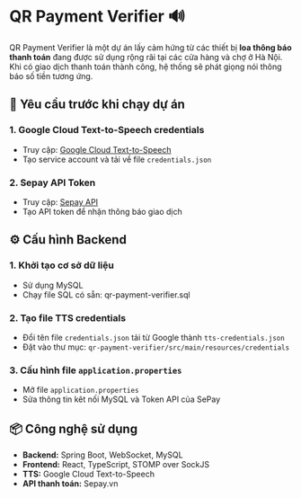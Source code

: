 # QR Payment Verifier 🔊

QR Payment Verifier là một dự án lấy cảm hứng từ các thiết bị **loa thông báo thanh toán** đang được sử dụng rộng rãi tại các cửa hàng và chợ ở Hà Nội. Khi có giao dịch thanh toán thành công, hệ thống sẽ phát giọng nói thông báo số tiền tương ứng.

## 🧰 Yêu cầu trước khi chạy dự án

### 1. Google Cloud Text-to-Speech credentials
- Truy cập: [Google Cloud Text-to-Speech](https://cloud.google.com/text-to-speech)
- Tạo service account và tải về file `credentials.json`

### 2. Sepay API Token
- Truy cập: [Sepay API](https://docs.sepay.vn/tao-api-token.html)
- Tạo API token để nhận thông báo giao dịch

## ⚙️ Cấu hình Backend

### 1. Khởi tạo cơ sở dữ liệu
- Sử dụng MySQL
- Chạy file SQL có sẵn: qr-payment-verifier.sql

### 2. Tạo file TTS credentials
- Đổi tên file `credentials.json` tải từ Google thành `tts-credentials.json`
- Đặt vào thư mục: `qr-payment-verifier/src/main/resources/credentials`

### 3. Cấu hình file `application.properties`
- Mở file `application.properties`
- Sửa thông tin kêt nối MySQL và Token API của SePay


## 📦 Công nghệ sử dụng

- **Backend:** Spring Boot, WebSocket, MySQL
- **Frontend:** React, TypeScript, STOMP over SockJS
- **TTS:** Google Cloud Text-to-Speech
- **API thanh toán:** Sepay.vn

